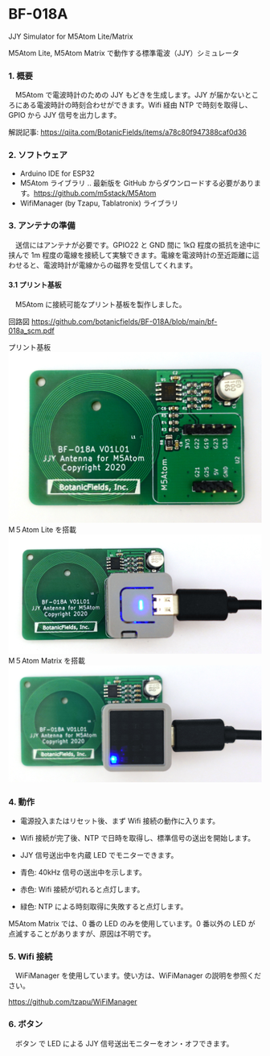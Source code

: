 # BF-018A
JJY Simulator for M5Atom Lite/Matrix

M5Atom Lite, M5Atom Matrix で動作する標準電波（JJY）シミュレータ

### 1. 概要
　M5Atom で電波時計のための JJY もどきを生成します。JJY が届かないところにある電波時計の時刻合わせができます。Wifi 経由 NTP で時刻を取得し、GPIO から JJY 信号を出力します。
 
解説記事: https://qiita.com/BotanicFields/items/a78c80f947388caf0d36

### 2. ソフトウェア
- Arduino IDE for ESP32
- M5Atom ライブラリ .. 最新版を GitHub からダウンロードする必要があります。https://github.com/m5stack/M5Atom
- WifiManager (by Tzapu, Tablatronix) ライブラリ

### 3. アンテナの準備
　送信にはアンテナが必要です。GPIO22 と GND 間に 1kΩ 程度の抵抗を途中に挟んで 1m 程度の電線を接続して実験できます。電線を電波時計の至近距離に這わせると、電波時計が電線からの磁界を受信してくれます。

#### 3.1 プリント基板
　M5Atom に接続可能なプリント基板を製作しました。

回路図
https://github.com/botanicfields/BF-018A/blob/main/bf-018a_scm.pdf

プリント基板
![PCB_front](https://github.com/botanicfields/BF-018A/blob/main/BF-018A_front.JPG)
M５Atom Lite を搭載
![PCB_with_M5AtomLite](https://github.com/botanicfields/BF-018A/blob/main/BF-018A_M5AtomLite.JPG)
M５Atom Matrix を搭載
![PCB_with_M5AtomMatrix](https://github.com/botanicfields/BF-018A/blob/main/BF-018A_M5AtomMatrix.JPG)

### 4. 動作
- 電源投入またはリセット後、まず Wifi 接続の動作に入ります。
- Wifi 接続が完了後、NTP で日時を取得し、標準信号の送出を開始します。 
- JJY 信号送出中を内蔵 LED でモニターできます。
 
- 青色: 40kHz 信号の送出中を示します。
- 赤色: Wifi 接続が切れると点灯します。
- 緑色: NTP による時刻取得に失敗すると点灯します。

M5Atom Matrix では、0 番の LED のみを使用しています。0 番以外の LED が点滅することがありますが、原因は不明です。

### 5. Wifi 接続
　WiFiManager を使用しています。使い方は、WiFiManager の説明を参照ください。

https://github.com/tzapu/WiFiManager

### 6. ボタン
　ボタン で LED による JJY 信号送出モニターをオン・オフできます。
